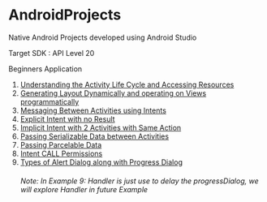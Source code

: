 # AndroidProjects
Native Android Projects developed using Android Studio

Target SDK : API Level 20

Beginners Application


  1. [Understanding the Activity Life Cycle and Accessing Resources](/ActivityLifeCycle_and_AccessingResources)
  2. [Generating Layout Dynamically and operating on Views programmatically](/Programmed_RelativeLayout)
  3. <a href= "https://github.com/tech-boy/AndroidProjects/tree/master/Intents"> Messaging Between Activities using Intents </a>
  4. <a href= "https://github.com/tech-boy/AndroidProjects/tree/master/Explicit_Intents"> Explicit Intent with no Result </a>
  5. <a href= "https://github.com/tech-boy/AndroidProjects/tree/master/Implicit_Intent"> Implicit Intent with 2 Activities with Same Action </a>
  6. <a href= "https://github.com/tech-boy/AndroidProjects/tree/master/Explicit_Intents_Data_Passing"> Passing Serializable Data between Activities </a>
  7. <a href= "https://github.com/tech-boy/AndroidProjects/tree/master/Parcelable_Data_Passing"> Passing Parcelable Data </a>
  8. <a href= "https://github.com/tech-boy/AndroidProjects/tree/master/Intent_CALL_Permission"> Intent CALL Permissions </a>
  9. <a href= "https://github.com/tech-boy/AndroidProjects/tree/master/AlertDialog"> Types of Alert Dialog along with Progress Dialog </a>
  	 ###### Note: In Example 9: Handler is just use to delay the progressDialog, we will explore Handler in future Example
 


  
